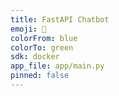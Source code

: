 ```yaml
---
title: FastAPI Chatbot
emoji: 🤖
colorFrom: blue
colorTo: green
sdk: docker
app_file: app/main.py
pinned: false
---
```

